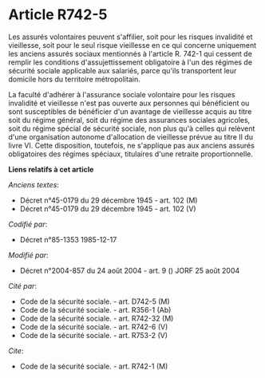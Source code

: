 # Article R742-5

Les assurés volontaires peuvent s'affilier, soit pour les risques invalidité et vieillesse, soit pour le seul risque
vieillesse en ce qui concerne uniquement les anciens assurés sociaux mentionnés à l'article R. 742-1 qui cessent de remplir
les conditions d'assujettissement obligatoire à l'un des régimes de sécurité sociale applicable aux salariés, parce qu'ils
transportent leur domicile hors du territoire métropolitain.

La faculté d'adhérer à l'assurance sociale volontaire pour les risques invalidité et vieillesse n'est pas ouverte aux
personnes qui bénéficient ou sont susceptibles de bénéficier d'un avantage de vieillesse acquis au titre soit du régime
général, soit du régime des assurances sociales agricoles, soit du régime spécial de sécurité sociale, non plus qu'à celles
qui relèvent d'une organisation autonome d'allocation de vieillesse prévue au titre II du livre VI. Cette disposition,
toutefois, ne s'applique pas aux anciens assurés obligatoires des régimes spéciaux, titulaires d'une retraite
proportionnelle.

**Liens relatifs à cet article**

_Anciens textes_:

  - Décret n°45-0179 du 29 décembre 1945 - art. 102 (M)
  - Décret n°45-0179 du 29 décembre 1945 - art. 102 (V)

_Codifié par_:

  - Décret n°85-1353 1985-12-17

_Modifié par_:

  - Décret n°2004-857 du 24 août 2004 - art. 9 () JORF 25 août 2004

_Cité par_:

  - Code de la sécurité sociale. - art. D742-5 (M)
  - Code de la sécurité sociale. - art. R356-1 (Ab)
  - Code de la sécurité sociale. - art. R742-32 (M)
  - Code de la sécurité sociale. - art. R742-6 (V)
  - Code de la sécurité sociale. - art. R753-2 (V)

_Cite_:

  - Code de la sécurité sociale. - art. R742-1 (M)
